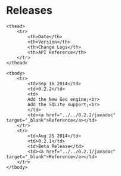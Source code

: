# Releases 

<table class="table table-striped table-bordered">

    <thead>
        <tr>
            <th>Date</th>
            <th>Version</th>
            <th>Change Logs</th>
            <th>API Reference</th>
        </tr>
    </thead>

    <tbody>
        <tr>
            <td>Sep 16 2014</td>
            <td>0.2.2</td>
            <td>
            Add the New Geo engine;<br>
            Add the SQLite support;<br>
            </td>
            <td><a href="../../0.2.2/javadoc" target="_blank">Reference</a></td>
        </tr>
        <tr>
            <td>Aug 25 2014</td>
            <td>0.2.1</td>
            <td>Beta Release</td>
            <td><a href="../../0.2.1/javadoc" target="_blank">Reference</a></td>
        </tr>
    </tbody>
</table>
